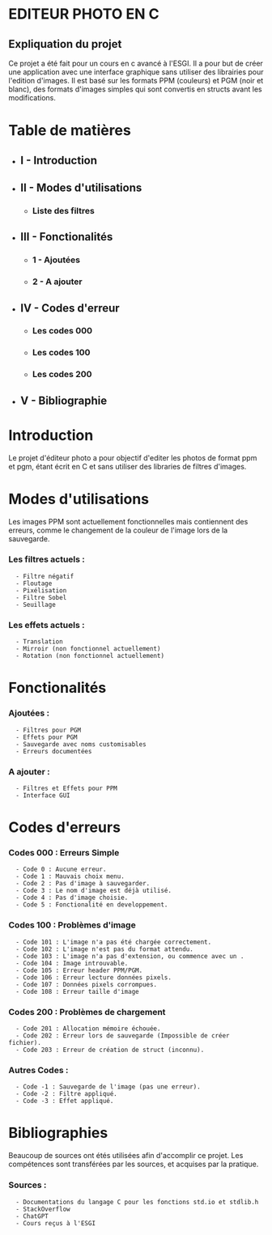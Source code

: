 # EDITEUR PHOTO EN C 

## Expliquation du projet

Ce projet a été fait pour un cours en c avancé à l'ESGI. Il a pour but de créer une application avec une interface graphique sans utiliser des librairies pour l'edition d'images.
Il est basé sur les formats PPM (couleurs) et PGM (noir et blanc), des formats d'images simples qui sont convertis en structs avant les modifications.

# Table de matières
- ## I - Introduction
- ## II - Modes d'utilisations 
    - ### Liste des filtres
- ## III - Fonctionalités
    - ### 1 - Ajoutées
    - ### 2 - A ajouter 
- ## IV - Codes d'erreur
    - ### Les codes 000
    - ### Les codes 100
    - ### Les codes 200
- ## V - Bibliographie


# Introduction 
Le projet d'éditeur photo a pour objectif d'editer les photos de format ppm et pgm, étant écrit en C et sans utiliser des libraries de filtres d'images.

# Modes d'utilisations
Les images PPM sont actuellement fonctionnelles mais contiennent des erreurs, comme le changement de la couleur de l'image lors de la sauvegarde.
### Les filtres actuels : 
      - Filtre négatif
      - Floutage
      - Pixélisation
      - Filtre Sobel
      - Seuillage
### Les effets actuels : 
      - Translation
      - Mirroir (non fonctionnel actuellement)
      - Rotation (non fonctionnel actuellement)
# Fonctionalités 
### Ajoutées :
      - Filtres pour PGM
      - Effets pour PGM
      - Sauvegarde avec noms customisables
      - Erreurs documentées
### A ajouter : 
      - Filtres et Effets pour PPM
      - Interface GUI
# Codes d'erreurs
### Codes 000 : Erreurs Simple
      - Code 0 : Aucune erreur.
      - Code 1 : Mauvais choix menu.
      - Code 2 : Pas d'image à sauvegarder.
      - Code 3 : Le nom d'image est déjà utilisé.
      - Code 4 : Pas d'image choisie.
      - Code 5 : Fonctionalité en developpement.
### Codes 100 : Problèmes d'image
      - Code 101 : L'image n'a pas été chargée correctement.
      - Code 102 : L'image n'est pas du format attendu.
      - Code 103 : L'image n'a pas d'extension, ou commence avec un .
      - Code 104 : Image introuvable.
      - Code 105 : Erreur header PPM/PGM.
      - Code 106 : Erreur lecture données pixels.
      - Code 107 : Données pixels corrompues.
      - Code 108 : Erreur taille d'image
### Codes 200 : Problèmes de chargement
      - Code 201 : Allocation mémoire échouée.
      - Code 202 : Erreur lors de sauvegarde (Impossible de créer fichier).
      - Code 203 : Erreur de création de struct (inconnu).
### Autres Codes : 
      - Code -1 : Sauvegarde de l'image (pas une erreur).
      - Code -2 : Filtre appliqué.
      - Code -3 : Effet appliqué.
# Bibliographies 
Beaucoup de sources ont étés utilisées afin d'accomplir ce projet.
Les compétences sont transférées par les sources, et acquises par la pratique.
### Sources : 
      - Documentations du langage C pour les fonctions std.io et stdlib.h
      - StackOverflow
      - ChatGPT
      - Cours reçus à l'ESGI
